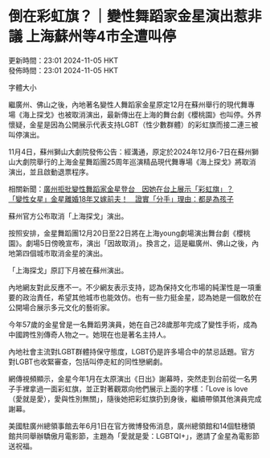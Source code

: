 # 倒在彩虹旗？｜變性舞蹈家金星演出惹非議 上海蘇州等4市全遭叫停

更新時間：23:01 2024-11-05 HKT  
發佈時間：23:01 2024-11-05 HKT

字體大小

繼廣州、佛山之後，內地著名變性人舞蹈家金星原定12月在蘇州舉行的現代舞專場《海上探戈》也被取消演出，最新傳出在上海的舞台劇《櫻桃園》也叫停。外界懷疑，金星是因為公開展示代表支持LGBT（性少數群體）的彩虹旗而接二連三被叫停演出。

11月4日，蘇州獅山大劇院發佈公告：經溝通，原定於2024年12月6-7日在蘇州獅山大劇院舉行的上海金星舞蹈團25周年巡演精品現代舞專場《海上探戈》將取消演出，並且啟動退票程序。

相關新聞：[廣州拒批變性舞蹈家金星登台　因她在台上展示「彩虹旗」？](https://www.stheadline.com/realtime-china/3394562/%E5%BB%A3%E5%B7%9E%E6%8B%92%E6%89%B9%E8%AE%8A%E6%80%A7%E8%88%9E%E8%B9%88%E5%AE%B6%E9%87%91%E6%98%9F%E7%99%BB%E5%8F%B0%E5%9B%A0%E5%A5%B9%E5%9C%A8%E5%8F%B0%E4%B8%8A%E5%B1%95%E7%A4%BA%E5%BD%A9%E8%99%B9%E6%97%97)  
[「變性女星」金星離婚18年又嫁前夫！　證實「分手」理由：都是為孩子](https://www.stheadline.com/realtime-china/3334287/%E8%AE%8A%E6%80%A7%E5%A5%B3%E6%98%9F%E9%87%91%E6%98%9F%E9%9B%A2%E5%A9%9A18%E5%B9%B4%E5%8F%88%E5%AB%81%E5%89%8D%E5%A4%AB%E8%AD%89%E5%AF%A6%E5%88%86%E6%89%8B%E7%90%86%E7%94%B1%E9%83%BD%E6%98%AF%E7%82%BA%E5%AD%A9%E5%AD%90)

蘇州官方公布取消「上海探戈」演出。

按照安排，金星舞蹈團12月20日至22日將在上海young劇場演出舞台劇《櫻桃園》。劇場5日傍晚宣布，演出「因故取消」。換言之，這是繼廣州、佛山之後，內地第四個城市取消金星的演出。

「上海探戈」原訂下月被在蘇州演出。

內地網友對此反應不一。不少網友表示支持，認為保持文化市場的純潔性是一項重要的政治責任，希望其他城市也能效仿。也有一些力挺金星，認為她是一個敢於在公開場合展示多元文化的藝術家。

今年57歲的金星曾是一名舞蹈男演員，她在自己28歲那年完成了變性手術，成為中國跨性別傳奇人物之一。她現在也是著名主持人。

內地社會主流對LGBT群體持保守態度，LGBT仍是許多場合中的禁忌話題。官方對LGBT也收緊審查，包括叫停走紅的同性戀網劇。

網傳視頻顯示，金星今年1月在太原演出《日出》謝幕時，突然走到台前從一名男子手裡拿過一面彩虹旗，並正對著觀眾向他們展示上面的字樣：「Love is love（愛就是愛），愛與性別無關」，隨後她把彩虹旗扔到身後，繼續帶領其他演員完成謝幕。

美國駐廣州總領事館去年6月1日在官方微博發佈消息，廣州總領館和14個駐穗領館共同舉辦驕傲月電影節，主題為「愛就是愛：LGBTQI+」，邀請了金星為電影節送祝福。